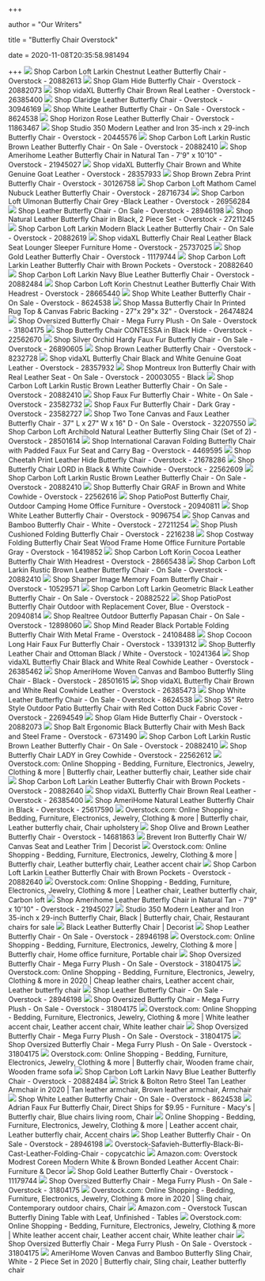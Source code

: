 +++
        
author = "Our Writers"
        
title = "Butterfly Chair Overstock"
        
date = 2020-11-08T20:35:58.981494
        
+++
[ ![](https://ak1.ostkcdn.com/images/products/14268960/Safari-Chestnut-Leather-Butterfly-Chair-121001bc-e42e-4eb1-851e-acd128f1b011.jpg)](https://ak1.ostkcdn.com/images/products/14268960/Safari-Chestnut-Leather-Butterfly-Chair-121001bc-e42e-4eb1-851e-acd128f1b011.jpg) Shop Carbon Loft Larkin Chestnut Leather Butterfly Chair - Overstock -  20882613
[ ![](https://ak1.ostkcdn.com/images/products/20882073/Glam-Hide-Butterfly-Chair-644c57e7-e5f3-4f74-9d30-f6740fabecda_600.jpg?impolicy=medium)](https://ak1.ostkcdn.com/images/products/20882073/Glam-Hide-Butterfly-Chair-644c57e7-e5f3-4f74-9d30-f6740fabecda_600.jpg?impolicy=medium) Shop Glam Hide Butterfly Chair - Overstock - 20882073
[ ![](https://ak1.ostkcdn.com/images/products/is/images/direct/b7b00bb04fc90552613a1d32fb6c5d82563795aa/vidaXL-Butterfly-Chair-Real-Leather-Brown.jpg?impolicy=medium)](https://ak1.ostkcdn.com/images/products/is/images/direct/b7b00bb04fc90552613a1d32fb6c5d82563795aa/vidaXL-Butterfly-Chair-Real-Leather-Brown.jpg?impolicy=medium) Shop vidaXL Butterfly Chair Brown Real Leather - Overstock - 26385400
[ ![](https://ak1.ostkcdn.com/images/products/30946169/Claridge-Leather-Butterfly-Chair-5b5b607c-52d0-456e-aa4d-b25525c69de3_600.jpg?impolicy=medium)](https://ak1.ostkcdn.com/images/products/30946169/Claridge-Leather-Butterfly-Chair-5b5b607c-52d0-456e-aa4d-b25525c69de3_600.jpg?impolicy=medium) Shop Claridge Leather Butterfly Chair - Overstock - 30946169
[ ![](https://ak1.ostkcdn.com/images/products/8624538/White-Leather-Butterfly-Chair-dad8cae2-2dc1-469e-a9f3-33d169d322cf_600.jpg?impolicy=medium)](https://ak1.ostkcdn.com/images/products/8624538/White-Leather-Butterfly-Chair-dad8cae2-2dc1-469e-a9f3-33d169d322cf_600.jpg?impolicy=medium) Shop White Leather Butterfly Chair - On Sale - Overstock - 8624538
[ ![](https://ak1.ostkcdn.com/images/products/11863467/ROSE-LEATHER-BUTTERFLY-CHAIR-1d520030-b49a-455e-b4e5-3ca3fe621be7_600.jpg?impolicy=medium)](https://ak1.ostkcdn.com/images/products/11863467/ROSE-LEATHER-BUTTERFLY-CHAIR-1d520030-b49a-455e-b4e5-3ca3fe621be7_600.jpg?impolicy=medium) Shop Horizon Rose Leather Butterfly Chair - Overstock - 11863467
[ ![](https://ak1.ostkcdn.com/images/products/20445576/Studio-350-Modern-Leather-and-Iron-35-inch-x-29-inch-Butterfly-Chair-4c45d42e-aadc-410f-b989-9d9f5b6f5e2f_600.jpg?impolicy=medium)](https://ak1.ostkcdn.com/images/products/20445576/Studio-350-Modern-Leather-and-Iron-35-inch-x-29-inch-Butterfly-Chair-4c45d42e-aadc-410f-b989-9d9f5b6f5e2f_600.jpg?impolicy=medium) Shop Studio 350 Modern Leather and Iron 35-inch x 29-inch Butterfly Chair -  Overstock - 20445576
[ ![](https://ak1.ostkcdn.com/images/products/8624540/Horizon-Brown-Leather-Butterfly-Chair-b1904c7f-b51b-4b9a-a3cb-b81b56ecfc80_600.jpg?impolicy=medium)](https://ak1.ostkcdn.com/images/products/8624540/Horizon-Brown-Leather-Butterfly-Chair-b1904c7f-b51b-4b9a-a3cb-b81b56ecfc80_600.jpg?impolicy=medium) Shop Carbon Loft Larkin Rustic Brown Leather Butterfly Chair - On Sale -  Overstock - 20882410
[ ![](https://ak1.ostkcdn.com/images/products/21945027/Amerihome-Leather-Butterfly-Chair-in-Natural-Tan-849564ca-2e2c-4afe-8d37-67afecfa32f7_600.jpg?impolicy=medium)](https://ak1.ostkcdn.com/images/products/21945027/Amerihome-Leather-Butterfly-Chair-in-Natural-Tan-849564ca-2e2c-4afe-8d37-67afecfa32f7_600.jpg?impolicy=medium) Shop Amerihome Leather Butterfly Chair in Natural Tan - 7'9" x 10'10" -  Overstock - 21945027
[ ![](https://ak1.ostkcdn.com/images/products/is/images/direct/3cb241a5935ed33b4fd4a8e7712183f86184ed2c/vidaXL-Genuine-Goat-Leather-Butterfly-Chair-Brown-White-Armchair-Furniture.jpg?impolicy=medium)](https://ak1.ostkcdn.com/images/products/is/images/direct/3cb241a5935ed33b4fd4a8e7712183f86184ed2c/vidaXL-Genuine-Goat-Leather-Butterfly-Chair-Brown-White-Armchair-Furniture.jpg?impolicy=medium) Shop vidaXL Butterfly Chair Brown and White Genuine Goat Leather - Overstock  - 28357933
[ ![](https://ak1.ostkcdn.com/images/products/30126758/Brown-Zebra-Print-Butterfly-Chair-3c823e4a-1afb-4491-af62-15b3fe008d60_600.jpg?impolicy=medium)](https://ak1.ostkcdn.com/images/products/30126758/Brown-Zebra-Print-Butterfly-Chair-3c823e4a-1afb-4491-af62-15b3fe008d60_600.jpg?impolicy=medium) Shop Brown Zebra Print Butterfly Chair - Overstock - 30126758
[ ![](https://ak1.ostkcdn.com/images/products/28716734/Carbon-Loft-Mathom-Camel-Nubuck-Leather-Butterfly-Chair-bd80ab3c-fa5e-4cf7-9a22-5118a77fd8d0_600.jpg?impolicy=medium)](https://ak1.ostkcdn.com/images/products/28716734/Carbon-Loft-Mathom-Camel-Nubuck-Leather-Butterfly-Chair-bd80ab3c-fa5e-4cf7-9a22-5118a77fd8d0_600.jpg?impolicy=medium) Shop Carbon Loft Mathom Camel Nubuck Leather Butterfly Chair - Overstock -  28716734
[ ![](https://ak1.ostkcdn.com/images/products/26956284/Carbon-Loft-Ulmonan-Butterfly-Chair-Grey-Black-Leather-2385cd5e-3443-4a04-bedc-7963d5b9d1c8_600.jpg?impolicy=medium)](https://ak1.ostkcdn.com/images/products/26956284/Carbon-Loft-Ulmonan-Butterfly-Chair-Grey-Black-Leather-2385cd5e-3443-4a04-bedc-7963d5b9d1c8_600.jpg?impolicy=medium) Shop Carbon Loft Ulmonan Butterfly Chair Grey -Black Leather - Overstock -  26956284
[ ![](https://ak1.ostkcdn.com/images/products/28946198/Leather-Butterfly-Chair-b69d41a9-52b9-4e44-a721-6307a811079f_600.jpg?impolicy=medium)](https://ak1.ostkcdn.com/images/products/28946198/Leather-Butterfly-Chair-b69d41a9-52b9-4e44-a721-6307a811079f_600.jpg?impolicy=medium) Shop Leather Butterfly Chair - On Sale - Overstock - 28946198
[ ![](https://ak1.ostkcdn.com/images/products/27211245/Natural-Leather-Butterfly-Chair-in-Black-2-Piece-Set-9f399e2d-7a11-4534-9750-0b0bc557ce36_600.jpg?impolicy=medium)](https://ak1.ostkcdn.com/images/products/27211245/Natural-Leather-Butterfly-Chair-in-Black-2-Piece-Set-9f399e2d-7a11-4534-9750-0b0bc557ce36_600.jpg?impolicy=medium) Shop Natural Leather Butterfly Chair in Black, 2 Piece Set - Overstock -  27211245
[ ![](https://ak1.ostkcdn.com/images/products/14681852/Safari-Black-Leather-Riveted-Butterfly-Chair-ee709227-6362-4611-b55a-5eb750b66f9b_600.jpg?impolicy=medium)](https://ak1.ostkcdn.com/images/products/14681852/Safari-Black-Leather-Riveted-Butterfly-Chair-ee709227-6362-4611-b55a-5eb750b66f9b_600.jpg?impolicy=medium) Shop Carbon Loft Larkin Modern Black Leather Butterfly Chair - On Sale -  Overstock - 20882619
[ ![](https://ak1.ostkcdn.com/images/products/is/images/direct/5e847ab0abb90160e46ccf0178c90d5442cd312c/vidaXL-Butterfly-Chair-Real-Leather-Black.jpg?impolicy=medium)](https://ak1.ostkcdn.com/images/products/is/images/direct/5e847ab0abb90160e46ccf0178c90d5442cd312c/vidaXL-Butterfly-Chair-Real-Leather-Black.jpg?impolicy=medium) Shop vidaXL Butterfly Chair Real Leather Black Seat Lounger Sleeper  Furniture Home - Overstock - 25737025
[ ![](https://ak1.ostkcdn.com/images/products/11179744/Gold-Leather-Butterfly-Chair-b04b3057-c919-488d-a0ae-e38bfbfaa173_600.jpg?impolicy=medium)](https://ak1.ostkcdn.com/images/products/11179744/Gold-Leather-Butterfly-Chair-b04b3057-c919-488d-a0ae-e38bfbfaa173_600.jpg?impolicy=medium) Shop Gold Leather Butterfly Chair - Overstock - 11179744
[ ![](https://ak1.ostkcdn.com/images/products/16067118/LEATHER-BUTTERFLY-CHAIR-WHITE-WITH-BROWN-POCKETS-2c3ba11e-9eb7-48ae-822c-77bd9a691a55_600.jpg?impolicy=medium)](https://ak1.ostkcdn.com/images/products/16067118/LEATHER-BUTTERFLY-CHAIR-WHITE-WITH-BROWN-POCKETS-2c3ba11e-9eb7-48ae-822c-77bd9a691a55_600.jpg?impolicy=medium) Shop Carbon Loft Larkin Leather Butterfly Chair with Brown Pockets -  Overstock - 20882640
[ ![](https://ak1.ostkcdn.com/images/products/10007040/Navy-Blue-Leather-Butterfly-Chair-with-Black-Frame-85db81b4-73c0-450a-b46c-d514d38b5b9e_600.jpg?impolicy=medium)](https://ak1.ostkcdn.com/images/products/10007040/Navy-Blue-Leather-Butterfly-Chair-with-Black-Frame-85db81b4-73c0-450a-b46c-d514d38b5b9e_600.jpg?impolicy=medium) Shop Carbon Loft Larkin Navy Blue Leather Butterfly Chair - Overstock -  20882484
[ ![](https://ak1.ostkcdn.com/images/products/28665440/Chestnut-Leather-Butterfly-Chair-With-Headrest-c3db07db-ca30-4138-9fe3-d1c4b3b44535_600.jpg?impolicy=medium)](https://ak1.ostkcdn.com/images/products/28665440/Chestnut-Leather-Butterfly-Chair-With-Headrest-c3db07db-ca30-4138-9fe3-d1c4b3b44535_600.jpg?impolicy=medium) Shop Carbon Loft Korin Chestnut Leather Butterfly Chair With Headrest -  Overstock - 28665440
[ ![](https://ak1.ostkcdn.com/images/products/8624538/White-Leather-Butterfly-Chair-19ad1924-fd4f-4b6c-910e-d112fb9579d2_600.jpg?impolicy=medium)](https://ak1.ostkcdn.com/images/products/8624538/White-Leather-Butterfly-Chair-19ad1924-fd4f-4b6c-910e-d112fb9579d2_600.jpg?impolicy=medium) Shop White Leather Butterfly Chair - On Sale - Overstock - 8624538
[ ![](https://ak1.ostkcdn.com/images/products/26474824/Massa-Butterfly-Chair-In-Printed-Rug-Top-Canvas-Fabric-Backing-27-x-29-x-32-84c50400-15c2-454b-9e0b-cccaa86ee49c_600.jpg?impolicy=medium)](https://ak1.ostkcdn.com/images/products/26474824/Massa-Butterfly-Chair-In-Printed-Rug-Top-Canvas-Fabric-Backing-27-x-29-x-32-84c50400-15c2-454b-9e0b-cccaa86ee49c_600.jpg?impolicy=medium) Shop Massa Butterfly Chair In Printed Rug Top & Canvas Fabric Backing -  27"x 29"x 32" - Overstock - 26474824
[ ![](https://ak1.ostkcdn.com/images/products/is/images/direct/c2925a097b4ea7a64f7a26db2f988c3fc4a52df9/Oversized-Butterfly-Chair---Mega-Furry-Plush.jpg)](https://ak1.ostkcdn.com/images/products/is/images/direct/c2925a097b4ea7a64f7a26db2f988c3fc4a52df9/Oversized-Butterfly-Chair---Mega-Furry-Plush.jpg) Shop Oversized Butterfly Chair - Mega Furry Plush - On Sale - Overstock -  31804175
[ ![](https://ak1.ostkcdn.com/images/products/22562670/Butterfly-Chair-CONTESSA-in-Black-Hide-0d1a5fb1-10d6-4361-bf44-872e6c0e2e86_600.jpg?impolicy=medium)](https://ak1.ostkcdn.com/images/products/22562670/Butterfly-Chair-CONTESSA-in-Black-Hide-0d1a5fb1-10d6-4361-bf44-872e6c0e2e86_600.jpg?impolicy=medium) Shop Butterfly Chair CONTESSA in Black Hide - Overstock - 22562670
[ ![](https://ak1.ostkcdn.com/images/products/26890605/Mongolian-Faux-Fur-Butterfly-Chair-008bb7ac-96aa-4c7a-8005-8f8f67891a2c_600.jpg?impolicy=medium)](https://ak1.ostkcdn.com/images/products/26890605/Mongolian-Faux-Fur-Butterfly-Chair-008bb7ac-96aa-4c7a-8005-8f8f67891a2c_600.jpg?impolicy=medium) Shop Silver Orchid Hardy Faux Fur Butterfly Chair - On Sale - Overstock -  26890605
[ ![](https://ak1.ostkcdn.com/images/products/8232728/P15561767.jpg)](https://ak1.ostkcdn.com/images/products/8232728/P15561767.jpg) Shop Brown Leather Butterfly Chair - Overstock - 8232728
[ ![](https://ak1.ostkcdn.com/images/products/is/images/direct/45fcdd76a4b87a2c48df9e482e0c06427726cd79/vidaXL-Genuine-Goat-Leather-Butterfly-Chair-Black-White-Armchair-Furniture.jpg?impolicy=medium)](https://ak1.ostkcdn.com/images/products/is/images/direct/45fcdd76a4b87a2c48df9e482e0c06427726cd79/vidaXL-Genuine-Goat-Leather-Butterfly-Chair-Black-White-Armchair-Furniture.jpg?impolicy=medium) Shop vidaXL Butterfly Chair Black and White Genuine Goat Leather - Overstock  - 28357932
[ ![](https://ak1.ostkcdn.com/images/products/20003055/Montreux-Iron-Butterfly-Chair-with-Real-Leather-Seat-7a7d27ac-fb6f-4e06-a75a-f159e19b3a2c_600.jpg?impolicy=medium)](https://ak1.ostkcdn.com/images/products/20003055/Montreux-Iron-Butterfly-Chair-with-Real-Leather-Seat-7a7d27ac-fb6f-4e06-a75a-f159e19b3a2c_600.jpg?impolicy=medium) Shop Montreux Iron Butterfly Chair with Real Leather Seat - On Sale -  Overstock - 20003055 - Black
[ ![](https://ak1.ostkcdn.com/images/products/8624540/Horizon-Brown-Leather-Butterfly-Chair-e7232482-a5f4-466e-a1ed-ba8e430bf9a7.jpg)](https://ak1.ostkcdn.com/images/products/8624540/Horizon-Brown-Leather-Butterfly-Chair-e7232482-a5f4-466e-a1ed-ba8e430bf9a7.jpg) Shop Carbon Loft Larkin Rustic Brown Leather Butterfly Chair - On Sale -  Overstock - 20882410
[ ![](https://ak1.ostkcdn.com/images/products/23582732/Fur-Butterfly-Chair-0f3008f2-c0c7-41c2-813f-670c708b70bb_600.jpg?impolicy=medium)](https://ak1.ostkcdn.com/images/products/23582732/Fur-Butterfly-Chair-0f3008f2-c0c7-41c2-813f-670c708b70bb_600.jpg?impolicy=medium) Shop Faux Fur Butterfly Chair - White - On Sale - Overstock - 23582732
[ ![](https://ak1.ostkcdn.com/images/products/23582727/Fur-Butterfly-Chair-57eaf96d-9bd2-4047-90c8-7c116bd58f1c_600.jpg?impolicy=medium)](https://ak1.ostkcdn.com/images/products/23582727/Fur-Butterfly-Chair-57eaf96d-9bd2-4047-90c8-7c116bd58f1c_600.jpg?impolicy=medium) Shop Faux Fur Butterfly Chair - Dark Gray - Overstock - 23582727
[ ![](https://ak1.ostkcdn.com/images/products/is/images/direct/1e63275df79dfca06107d0237ff76ceebdad9b87/Two-Tone-Canvas-and-Faux-Leather-Butterfly-Chair.jpg?impolicy=medium)](https://ak1.ostkcdn.com/images/products/is/images/direct/1e63275df79dfca06107d0237ff76ceebdad9b87/Two-Tone-Canvas-and-Faux-Leather-Butterfly-Chair.jpg?impolicy=medium) Shop Two Tone Canvas and Faux Leather Butterfly Chair - 37" L x 27" W x 16"  D - On Sale - Overstock - 32207550
[ ![](https://ak1.ostkcdn.com/images/products/28501614/Carbon-Loft-Archibold-Natural-Leather-Butterfly-Sling-Chair-Set-of-2-ee32478e-b2b6-4aff-84c7-53a03d9ad8b6_600.jpg?impolicy=medium)](https://ak1.ostkcdn.com/images/products/28501614/Carbon-Loft-Archibold-Natural-Leather-Butterfly-Sling-Chair-Set-of-2-ee32478e-b2b6-4aff-84c7-53a03d9ad8b6_600.jpg?impolicy=medium) Shop Carbon Loft Archibold Natural Leather Butterfly Sling Chair (Set of 2)  - Overstock - 28501614
[ ![](https://ak1.ostkcdn.com/images/products/4469595/International-Caravan-Folding-Butterfly-Chair-with-Padded-Faux-Fur-Seat-and-Carry-Bag-3f9d767a-d045-487c-9e46-f6249c8d14b0_600.jpg?impolicy=medium)](https://ak1.ostkcdn.com/images/products/4469595/International-Caravan-Folding-Butterfly-Chair-with-Padded-Faux-Fur-Seat-and-Carry-Bag-3f9d767a-d045-487c-9e46-f6249c8d14b0_600.jpg?impolicy=medium) Shop International Caravan Folding Butterfly Chair with Padded Faux Fur Seat  and Carry Bag - Overstock - 4469595
[ ![](https://ak1.ostkcdn.com/images/products/21678286/Cheetah-Print-Leather-Hide-Butterfly-Chair-292e82f8-6cf8-4aae-bc80-0d60e912efb9_320.jpg?impolicy=medium)](https://ak1.ostkcdn.com/images/products/21678286/Cheetah-Print-Leather-Hide-Butterfly-Chair-292e82f8-6cf8-4aae-bc80-0d60e912efb9_320.jpg?impolicy=medium) Shop Cheetah Print Leather Hide Butterfly Chair - Overstock - 21678286
[ ![](https://ak1.ostkcdn.com/images/products/22562609/Butterfly-Chair-LORD-in-Black-White-Cowhide-b2e06a8a-6000-419a-ba02-f3e27d1f4944_600.jpg?impolicy=medium)](https://ak1.ostkcdn.com/images/products/22562609/Butterfly-Chair-LORD-in-Black-White-Cowhide-b2e06a8a-6000-419a-ba02-f3e27d1f4944_600.jpg?impolicy=medium) Shop Butterfly Chair LORD in Black & White Cowhide - Overstock - 22562609
[ ![](https://ak1.ostkcdn.com/images/products/8624540/Horizon-Brown-Leather-Butterfly-Chair-36a5ecc9-a2f3-4939-9f63-4a6d01f1b471.jpg)](https://ak1.ostkcdn.com/images/products/8624540/Horizon-Brown-Leather-Butterfly-Chair-36a5ecc9-a2f3-4939-9f63-4a6d01f1b471.jpg) Shop Carbon Loft Larkin Rustic Brown Leather Butterfly Chair - On Sale -  Overstock - 20882410
[ ![](https://ak1.ostkcdn.com/images/products/is/images/direct/a25ac29df3dafc074ab7bdfd3d491ffe05061300/Butterfly-Chair-GRAF-in-Brown-and-White-Cowhide.jpg?impolicy=medium)](https://ak1.ostkcdn.com/images/products/is/images/direct/a25ac29df3dafc074ab7bdfd3d491ffe05061300/Butterfly-Chair-GRAF-in-Brown-and-White-Cowhide.jpg?impolicy=medium) Shop Butterfly Chair GRAF in Brown and White Cowhide - Overstock - 22562616
[ ![](https://ak1.ostkcdn.com/images/products/20940811/PatioPost-Butterfly-Chair-Outdoor-Camping-Home-Office-Furniture-3fd464b6-e0b8-4bb4-81c6-82297500c132_600.jpg?impolicy=medium)](https://ak1.ostkcdn.com/images/products/20940811/PatioPost-Butterfly-Chair-Outdoor-Camping-Home-Office-Furniture-3fd464b6-e0b8-4bb4-81c6-82297500c132_600.jpg?impolicy=medium) Shop PatioPost Butterfly Chair, Outdoor Camping Home Office Furniture -  Overstock - 20940811
[ ![](https://ak1.ostkcdn.com/images/products/9096754/White-Leather-Butterfly-Chair-8fc86b78-1d56-416a-8f34-bcbf174292a6_600.jpg?impolicy=medium)](https://ak1.ostkcdn.com/images/products/9096754/White-Leather-Butterfly-Chair-8fc86b78-1d56-416a-8f34-bcbf174292a6_600.jpg?impolicy=medium) Shop White Leather Butterfly Chair - Overstock - 9096754
[ ![](https://ak1.ostkcdn.com/images/products/27211254/Canvas-and-Bamboo-Butterfly-Chair-White-79a4ae13-10b8-4dfb-9a93-af65e7e970b8_600.jpg?impolicy=medium)](https://ak1.ostkcdn.com/images/products/27211254/Canvas-and-Bamboo-Butterfly-Chair-White-79a4ae13-10b8-4dfb-9a93-af65e7e970b8_600.jpg?impolicy=medium) Shop Canvas and Bamboo Butterfly Chair - White - Overstock - 27211254
[ ![](https://ak1.ostkcdn.com/images/products/P10480725.jpg?impolicy=medium)](https://ak1.ostkcdn.com/images/products/P10480725.jpg?impolicy=medium) Shop Plush Cushioned Folding Butterfly Chair - Overstock - 2216238
[ ![](https://ak1.ostkcdn.com/images/products/is/images/direct/a72365ca20ca532daf267eddbe435fc6932fe392/Costway-Folding-Butterfly-Chair-Seat-Wood-Frame-Home-Office-Furniture-Portable-Gray.jpg?impolicy=medium)](https://ak1.ostkcdn.com/images/products/is/images/direct/a72365ca20ca532daf267eddbe435fc6932fe392/Costway-Folding-Butterfly-Chair-Seat-Wood-Frame-Home-Office-Furniture-Portable-Gray.jpg?impolicy=medium) Shop Costway Folding Butterfly Chair Seat Wood Frame Home Office Furniture  Portable Gray - Overstock - 16419852
[ ![](https://ak1.ostkcdn.com/images/products/28665438/Cocoa-Leather-Butterfly-Chair-With-Headrest-db97c433-df8a-4508-8e22-68161608700c_600.jpg?impolicy=medium)](https://ak1.ostkcdn.com/images/products/28665438/Cocoa-Leather-Butterfly-Chair-With-Headrest-db97c433-df8a-4508-8e22-68161608700c_600.jpg?impolicy=medium) Shop Carbon Loft Korin Cocoa Leather Butterfly Chair With Headrest -  Overstock - 28665438
[ ![](https://ak1.ostkcdn.com/images/products/8624540/Horizon-Brown-Leather-Butterfly-Chair-79e5dffb-2a6e-40d7-8fd9-e84ba32b76d0_320.jpg?impolicy=medium)](https://ak1.ostkcdn.com/images/products/8624540/Horizon-Brown-Leather-Butterfly-Chair-79e5dffb-2a6e-40d7-8fd9-e84ba32b76d0_320.jpg?impolicy=medium) Shop Carbon Loft Larkin Rustic Brown Leather Butterfly Chair - On Sale -  Overstock - 20882410
[ ![](https://ak1.ostkcdn.com/images/products/10529571/Sharper-Image-Memory-Foam-Butterfly-Chair-a995471f-e791-4102-8835-85e2bad6d11a_600.jpg?impolicy=medium)](https://ak1.ostkcdn.com/images/products/10529571/Sharper-Image-Memory-Foam-Butterfly-Chair-a995471f-e791-4102-8835-85e2bad6d11a_600.jpg?impolicy=medium) Shop Sharper Image Memory Foam Butterfly Chair - Overstock - 10529571
[ ![](https://ak1.ostkcdn.com/images/products/10533981/Horizon-Black-Leather-Butterfly-Chair-0b171e1c-1aa3-4dc1-b916-9e9299f64f23_320.jpg?impolicy=medium)](https://ak1.ostkcdn.com/images/products/10533981/Horizon-Black-Leather-Butterfly-Chair-0b171e1c-1aa3-4dc1-b916-9e9299f64f23_320.jpg?impolicy=medium) Shop Carbon Loft Larkin Geometric Black Leather Butterfly Chair - On Sale -  Overstock - 20882522
[ ![](https://ak1.ostkcdn.com/images/products/20940814/PatioPost-Butterfly-Chair-Outdoor-with-Replacement-Cover-Blue-1af86da1-e1ea-440b-a36f-e4748b1d9b1c_600.jpg?impolicy=medium)](https://ak1.ostkcdn.com/images/products/20940814/PatioPost-Butterfly-Chair-Outdoor-with-Replacement-Cover-Blue-1af86da1-e1ea-440b-a36f-e4748b1d9b1c_600.jpg?impolicy=medium) Shop PatioPost Butterfly Chair Outdoor with Replacement Cover, Blue -  Overstock - 20940814
[ ![](https://ak1.ostkcdn.com/images/products/12898060/Realtree-Outdoor-Butterfly-Papasan-Chair-521e9891-633d-49e6-87c9-466a337ab4a3_600.jpg?impolicy=medium)](https://ak1.ostkcdn.com/images/products/12898060/Realtree-Outdoor-Butterfly-Papasan-Chair-521e9891-633d-49e6-87c9-466a337ab4a3_600.jpg?impolicy=medium) Shop Realtree Outdoor Butterfly Papasan Chair - On Sale - Overstock -  12898060
[ ![](https://ak1.ostkcdn.com/images/products/24108488/Mind-Reader-Butterfly-Chair-Portable-Folding-Lounge-Chair-with-Metal-Frame-Round-Seating-Area-Black-c6e12a64-6b87-41c0-955d-c513a556c292_600.jpg?impolicy=medium)](https://ak1.ostkcdn.com/images/products/24108488/Mind-Reader-Butterfly-Chair-Portable-Folding-Lounge-Chair-with-Metal-Frame-Round-Seating-Area-Black-c6e12a64-6b87-41c0-955d-c513a556c292_600.jpg?impolicy=medium) Shop Mind Reader Black Portable Folding Butterfly Chair With Metal Frame -  Overstock - 24108488
[ ![](https://ak1.ostkcdn.com/images/products/13391312/Cocoon-Long-Hair-Faux-Fur-Butterfly-Chair-cc92b436-cc42-4375-afb2-a31395329da8_320.jpg?impolicy=medium)](https://ak1.ostkcdn.com/images/products/13391312/Cocoon-Long-Hair-Faux-Fur-Butterfly-Chair-cc92b436-cc42-4375-afb2-a31395329da8_320.jpg?impolicy=medium) Shop Cocoon Long Hair Faux Fur Butterfly Chair - Overstock - 13391312
[ ![](https://ak1.ostkcdn.com/images/products/10241364/Butterfly-Leather-Chair-and-Ottoman-Black-White-f43f4d83-40c0-4eb0-9e12-4b69ee1d41c0_600.jpg?impolicy=medium)](https://ak1.ostkcdn.com/images/products/10241364/Butterfly-Leather-Chair-and-Ottoman-Black-White-f43f4d83-40c0-4eb0-9e12-4b69ee1d41c0_600.jpg?impolicy=medium) Shop Butterfly Leather Chair and Ottoman Black / White - Overstock -  10241364
[ ![](https://ak1.ostkcdn.com/images/products/is/images/direct/c8e249a5bb6d85a669bed8a8a978afd8ccdfe87f/vidaXL-Butterfly-Chair-Real-Cowhide-Leather-Black-and-White.jpg?impolicy=medium)](https://ak1.ostkcdn.com/images/products/is/images/direct/c8e249a5bb6d85a669bed8a8a978afd8ccdfe87f/vidaXL-Butterfly-Chair-Real-Cowhide-Leather-Black-and-White.jpg?impolicy=medium) Shop vidaXL Butterfly Chair Black and White Real Cowhide Leather - Overstock  - 26385462
[ ![](https://ak1.ostkcdn.com/images/products/28501615/AmeriHome-Woven-Canvas-and-Bamboo-Butterfly-Sling-Chair-Black-cb9a14a1-6c4a-4449-88a7-d31f5386cc2c_600.jpg?impolicy=medium)](https://ak1.ostkcdn.com/images/products/28501615/AmeriHome-Woven-Canvas-and-Bamboo-Butterfly-Sling-Chair-Black-cb9a14a1-6c4a-4449-88a7-d31f5386cc2c_600.jpg?impolicy=medium) Shop AmeriHome Woven Canvas and Bamboo Butterfly Sling Chair - Black -  Overstock - 28501615
[ ![](https://ak1.ostkcdn.com/images/products/is/images/direct/681501682d5f8fa13a9f2b32e5f7f064655d46d3/vidaXL-Butterfly-Chair-Real-Cowhide-Leather-Brown-and-White.jpg?impolicy=medium)](https://ak1.ostkcdn.com/images/products/is/images/direct/681501682d5f8fa13a9f2b32e5f7f064655d46d3/vidaXL-Butterfly-Chair-Real-Cowhide-Leather-Brown-and-White.jpg?impolicy=medium) Shop vidaXL Butterfly Chair Brown and White Real Cowhide Leather - Overstock  - 26385473
[ ![](https://ak1.ostkcdn.com/images/products/8624538/White-Leather-Butterfly-Chair-ab3dd907-592f-4704-ba9e-0d67ed879871.jpg)](https://ak1.ostkcdn.com/images/products/8624538/White-Leather-Butterfly-Chair-ab3dd907-592f-4704-ba9e-0d67ed879871.jpg) Shop White Leather Butterfly Chair - On Sale - Overstock - 8624538
[ ![](https://ak1.ostkcdn.com/images/products/is/images/direct/e432859b33e215b4e30596e0d2c9becf0cfdd542/35%C3%A2%E2%82%AC%C2%9D-Retro-Style-Outdoor-Patio-Butterfly-Chair-with-Red-Cotton-Duck-Fabric-Cover.jpg?impolicy=medium)](https://ak1.ostkcdn.com/images/products/is/images/direct/e432859b33e215b4e30596e0d2c9becf0cfdd542/35%C3%A2%E2%82%AC%C2%9D-Retro-Style-Outdoor-Patio-Butterfly-Chair-with-Red-Cotton-Duck-Fabric-Cover.jpg?impolicy=medium) Shop 35" Retro Style Outdoor Patio Butterfly Chair with Red Cotton Duck  Fabric Cover - Overstock - 22694549
[ ![](https://ak1.ostkcdn.com/images/products/20882073/Glam-Hide-Butterfly-Chair-31493cb1-91a0-4254-933f-0324be60683c_600.jpg?impolicy=medium)](https://ak1.ostkcdn.com/images/products/20882073/Glam-Hide-Butterfly-Chair-31493cb1-91a0-4254-933f-0324be60683c_600.jpg?impolicy=medium) Shop Glam Hide Butterfly Chair - Overstock - 20882073
[ ![](https://ak1.ostkcdn.com/images/products/6731490/Balt-Ergonomic-Black-Butterfly-Chair-with-Mesh-Back-and-Steel-Frame-P14278304.jpg?impolicy=medium)](https://ak1.ostkcdn.com/images/products/6731490/Balt-Ergonomic-Black-Butterfly-Chair-with-Mesh-Back-and-Steel-Frame-P14278304.jpg?impolicy=medium) Shop Balt Ergonomic Black Butterfly Chair with Mesh Back and Steel Frame -  Overstock - 6731490
[ ![](https://ak1.ostkcdn.com/images/products/8624540/Horizon-Brown-Leather-Butterfly-Chair-31021468-15d4-451b-957b-e0e4122b489d_600.jpg?impolicy=medium)](https://ak1.ostkcdn.com/images/products/8624540/Horizon-Brown-Leather-Butterfly-Chair-31021468-15d4-451b-957b-e0e4122b489d_600.jpg?impolicy=medium) Shop Carbon Loft Larkin Rustic Brown Leather Butterfly Chair - On Sale -  Overstock - 20882410
[ ![](https://ak1.ostkcdn.com/images/products/22562612/Butterfly-Chair-LADY-in-Grey-Cowhide-4565c2fc-8f64-43aa-a2d2-12ecf98d43f1_600.jpg?impolicy=medium)](https://ak1.ostkcdn.com/images/products/22562612/Butterfly-Chair-LADY-in-Grey-Cowhide-4565c2fc-8f64-43aa-a2d2-12ecf98d43f1_600.jpg?impolicy=medium) Shop Butterfly Chair LADY in Grey Cowhide - Overstock - 22562612
[ ![](https://i.pinimg.com/originals/9b/17/57/9b1757c2b8d385df8091c140347667ba.jpg)](https://i.pinimg.com/originals/9b/17/57/9b1757c2b8d385df8091c140347667ba.jpg) Overstock.com: Online Shopping - Bedding, Furniture, Electronics, Jewelry,  Clothing & more | Butterfly chair, Leather butterfly chair, Leather side  chair
[ ![](https://ak1.ostkcdn.com/images/products/16067118/LEATHER-BUTTERFLY-CHAIR-WHITE-WITH-BROWN-POCKETS-6cd610bd-9716-46de-aae2-3c9534ad36bc_600.jpg?impolicy=medium)](https://ak1.ostkcdn.com/images/products/16067118/LEATHER-BUTTERFLY-CHAIR-WHITE-WITH-BROWN-POCKETS-6cd610bd-9716-46de-aae2-3c9534ad36bc_600.jpg?impolicy=medium) Shop Carbon Loft Larkin Leather Butterfly Chair with Brown Pockets -  Overstock - 20882640
[ ![](https://ak1.ostkcdn.com/images/products/is/images/direct/4ea4228e0790a1ba8b3fbdd00d5d686cdf0f8320/vidaXL-Butterfly-Chair-Real-Leather-Brown.jpg?impolicy=medium)](https://ak1.ostkcdn.com/images/products/is/images/direct/4ea4228e0790a1ba8b3fbdd00d5d686cdf0f8320/vidaXL-Butterfly-Chair-Real-Leather-Brown.jpg?impolicy=medium) Shop vidaXL Butterfly Chair Brown Real Leather - Overstock - 26385400
[ ![](https://ak1.ostkcdn.com/images/products/25617590/AmeriHome-Black-Natural-Leather-Butterfly-Chair-f2c77c84-fa2c-4f2c-925b-9d8bd6876ab6_600.jpg?impolicy=medium)](https://ak1.ostkcdn.com/images/products/25617590/AmeriHome-Black-Natural-Leather-Butterfly-Chair-f2c77c84-fa2c-4f2c-925b-9d8bd6876ab6_600.jpg?impolicy=medium) Shop AmeriHome Natural Leather Butterfly Chair in Black - Overstock -  25617590
[ ![](https://i.pinimg.com/736x/ba/36/32/ba363236d346b30e95ac2ad1a500d644.jpg)](https://i.pinimg.com/736x/ba/36/32/ba363236d346b30e95ac2ad1a500d644.jpg) Overstock.com: Online Shopping - Bedding, Furniture, Electronics, Jewelry,  Clothing & more | Butterfly chair, Leather butterfly chair, Chair upholstery
[ ![](https://ak1.ostkcdn.com/images/products/14681863/P21215734.jpg)](https://ak1.ostkcdn.com/images/products/14681863/P21215734.jpg) Shop Olive and Brown Leather Butterfly Chair - Overstock - 14681863
[ ![](https://www.decorist.com/static/finds/product_images/full_size/170235-brevent-iron-butterfly-chair-w-canvas-seat-and-leather-trim.fb26393f842d23627d1145fbc38f4cbf.png)](https://www.decorist.com/static/finds/product_images/full_size/170235-brevent-iron-butterfly-chair-w-canvas-seat-and-leather-trim.fb26393f842d23627d1145fbc38f4cbf.png) Brevent Iron Butterfly Chair W/ Canvas Seat and Leather Trim | Decorist
[ ![](https://i.pinimg.com/originals/d7/8f/49/d78f491758e3b56936d1cd6ebf98bdeb.jpg)](https://i.pinimg.com/originals/d7/8f/49/d78f491758e3b56936d1cd6ebf98bdeb.jpg) Overstock.com: Online Shopping - Bedding, Furniture, Electronics, Jewelry,  Clothing & more | Butterfly chair, Leather butterfly chair, Leather accent  chair
[ ![](https://ak1.ostkcdn.com/images/products/16067118/LEATHER-BUTTERFLY-CHAIR-WHITE-WITH-BROWN-POCKETS-4a0d39f0-c52c-470c-b152-4cd213582b3a_600.jpg?impolicy=medium)](https://ak1.ostkcdn.com/images/products/16067118/LEATHER-BUTTERFLY-CHAIR-WHITE-WITH-BROWN-POCKETS-4a0d39f0-c52c-470c-b152-4cd213582b3a_600.jpg?impolicy=medium) Shop Carbon Loft Larkin Leather Butterfly Chair with Brown Pockets -  Overstock - 20882640
[ ![](https://i.pinimg.com/originals/80/45/ea/8045eaa71e809138aa24c766235fecbc.jpg)](https://i.pinimg.com/originals/80/45/ea/8045eaa71e809138aa24c766235fecbc.jpg) Overstock.com: Online Shopping - Bedding, Furniture, Electronics, Jewelry,  Clothing & more | Leather chair, Leather butterfly chair, Carbon loft
[ ![](https://ak1.ostkcdn.com/images/products/21945027/Amerihome-Leather-Butterfly-Chair-in-Natural-Tan-813ef577-eff1-424f-a7ff-c357192ba823_600.jpg?impolicy=medium)](https://ak1.ostkcdn.com/images/products/21945027/Amerihome-Leather-Butterfly-Chair-in-Natural-Tan-813ef577-eff1-424f-a7ff-c357192ba823_600.jpg?impolicy=medium) Shop Amerihome Leather Butterfly Chair in Natural Tan - 7'9" x 10'10" -  Overstock - 21945027
[ ![](https://i.pinimg.com/originals/2b/c9/7e/2bc97e46036d86d92fff747507791f48.jpg)](https://i.pinimg.com/originals/2b/c9/7e/2bc97e46036d86d92fff747507791f48.jpg) Studio 350 Modern Leather and Iron 35-inch x 29-inch Butterfly Chair, Black  | Butterfly chair, Chair, Restaurant chairs for sale
[ ![](https://www.decorist.com/static/finds/product_images/drpl/Black%20Leather%20Butterfly%20Chair.png)](https://www.decorist.com/static/finds/product_images/drpl/Black%20Leather%20Butterfly%20Chair.png) Black Leather Butterfly Chair | Decorist
[ ![](https://ak1.ostkcdn.com/images/products/28946198/Leather-Butterfly-Chair-fe5c0cc3-8be5-41ef-b5d6-13fb004d1671_600.jpg?impolicy=medium)](https://ak1.ostkcdn.com/images/products/28946198/Leather-Butterfly-Chair-fe5c0cc3-8be5-41ef-b5d6-13fb004d1671_600.jpg?impolicy=medium) Shop Leather Butterfly Chair - On Sale - Overstock - 28946198
[ ![](https://i.pinimg.com/originals/87/35/f5/8735f5875ef91fb1cb57c1f34536fc02.jpg)](https://i.pinimg.com/originals/87/35/f5/8735f5875ef91fb1cb57c1f34536fc02.jpg) Overstock.com: Online Shopping - Bedding, Furniture, Electronics, Jewelry,  Clothing & more | Butterfly chair, Home office furniture, Portable chair
[ ![](https://ak1.ostkcdn.com/images/products/is/images/direct/f172c4d474bfb908370b77fe06ab158c45c9d596/Oversized-Butterfly-Chair---Mega-Furry-Plush.jpg?impolicy=medium)](https://ak1.ostkcdn.com/images/products/is/images/direct/f172c4d474bfb908370b77fe06ab158c45c9d596/Oversized-Butterfly-Chair---Mega-Furry-Plush.jpg?impolicy=medium) Shop Oversized Butterfly Chair - Mega Furry Plush - On Sale - Overstock -  31804175
[ ![](https://i.pinimg.com/originals/68/46/eb/6846eb5ef8ac0a8b725d3985df1058db.png)](https://i.pinimg.com/originals/68/46/eb/6846eb5ef8ac0a8b725d3985df1058db.png) Overstock.com: Online Shopping - Bedding, Furniture, Electronics, Jewelry,  Clothing & more in 2020 | Cheap leather chairs, Leather accent chair,  Leather butterfly chair
[ ![](https://ak1.ostkcdn.com/images/products/28946198/Leather-Butterfly-Chair-9e3670f2-a5ca-4528-a344-7c08ebf6141f_600.jpg?impolicy=medium)](https://ak1.ostkcdn.com/images/products/28946198/Leather-Butterfly-Chair-9e3670f2-a5ca-4528-a344-7c08ebf6141f_600.jpg?impolicy=medium) Shop Leather Butterfly Chair - On Sale - Overstock - 28946198
[ ![](https://ak1.ostkcdn.com/images/products/is/images/direct/5dd4781a3eb76168092094002249154943acb819/Oversized-Butterfly-Chair---Mega-Furry-Plush.jpg)](https://ak1.ostkcdn.com/images/products/is/images/direct/5dd4781a3eb76168092094002249154943acb819/Oversized-Butterfly-Chair---Mega-Furry-Plush.jpg) Shop Oversized Butterfly Chair - Mega Furry Plush - On Sale - Overstock -  31804175
[ ![](https://i.pinimg.com/originals/b7/d0/41/b7d04167fabdb74b5f0260364a69181b.jpg)](https://i.pinimg.com/originals/b7/d0/41/b7d04167fabdb74b5f0260364a69181b.jpg) Overstock.com: Online Shopping - Bedding, Furniture, Electronics, Jewelry,  Clothing & more | White leather accent chair, Leather accent chair, White  leather chair
[ ![](https://ak1.ostkcdn.com/images/products/is/images/direct/cb40abe30424502bba2e7f1dfc11f3e1e5b49d36/Oversized-Butterfly-Chair---Mega-Furry-Plush.jpg?impolicy=medium)](https://ak1.ostkcdn.com/images/products/is/images/direct/cb40abe30424502bba2e7f1dfc11f3e1e5b49d36/Oversized-Butterfly-Chair---Mega-Furry-Plush.jpg?impolicy=medium) Shop Oversized Butterfly Chair - Mega Furry Plush - On Sale - Overstock -  31804175
[ ![](https://ak1.ostkcdn.com/images/products/is/images/direct/52d5978a8eb7f8f6f41b6275f47b18ea79c975c5/Oversized-Butterfly-Chair---Mega-Furry-Plush.jpg?impolicy=medium)](https://ak1.ostkcdn.com/images/products/is/images/direct/52d5978a8eb7f8f6f41b6275f47b18ea79c975c5/Oversized-Butterfly-Chair---Mega-Furry-Plush.jpg?impolicy=medium) Shop Oversized Butterfly Chair - Mega Furry Plush - On Sale - Overstock -  31804175
[ ![](https://i.pinimg.com/originals/c4/be/75/c4be75093193c7003ea8fdc64df243a3.jpg)](https://i.pinimg.com/originals/c4/be/75/c4be75093193c7003ea8fdc64df243a3.jpg) Overstock.com: Online Shopping - Bedding, Furniture, Electronics, Jewelry,  Clothing & more | Butterfly chair, Wooden frame chair, Wooden frame sofa
[ ![](https://ak1.ostkcdn.com/images/products/10007040/Navy-Blue-Leather-Butterfly-Chair-with-Black-Frame-e0459ee0-fe5b-4118-9179-ad330c95e8a7_600.jpg?impolicy=medium)](https://ak1.ostkcdn.com/images/products/10007040/Navy-Blue-Leather-Butterfly-Chair-with-Black-Frame-e0459ee0-fe5b-4118-9179-ad330c95e8a7_600.jpg?impolicy=medium) Shop Carbon Loft Larkin Navy Blue Leather Butterfly Chair - Overstock -  20882484
[ ![](https://i.pinimg.com/originals/ef/62/ba/ef62ba78dd0dbd1090fe0ac361d42ed3.jpg)](https://i.pinimg.com/originals/ef/62/ba/ef62ba78dd0dbd1090fe0ac361d42ed3.jpg) Strick & Bolton Retro Steel Tan Leather Armchair in 2020 | Tan leather  armchair, Brown leather armchair, Armchair
[ ![](https://ak1.ostkcdn.com/images/products/8624538/White-Leather-Butterfly-Chair-4a5761dd-fbbf-4d75-9def-7770923cc32a.jpg)](https://ak1.ostkcdn.com/images/products/8624538/White-Leather-Butterfly-Chair-4a5761dd-fbbf-4d75-9def-7770923cc32a.jpg) Shop White Leather Butterfly Chair - On Sale - Overstock - 8624538
[ ![](https://i.pinimg.com/originals/b8/cb/b3/b8cbb3ca0bcafb965cb3ac193c36adc2.jpg)](https://i.pinimg.com/originals/b8/cb/b3/b8cbb3ca0bcafb965cb3ac193c36adc2.jpg) Adrian Faux Fur Butterfly Chair, Direct Ships for $9.95 - Furniture -  Macy's | Butterfly chair, Blue chairs living room, Chair
[ ![](https://i.pinimg.com/originals/59/df/d0/59dfd0393feb0e08901f6979b937b248.jpg)](https://i.pinimg.com/originals/59/df/d0/59dfd0393feb0e08901f6979b937b248.jpg) Online Shopping - Bedding, Furniture, Electronics, Jewelry, Clothing & more  | Leather accent chair, Leather butterfly chair, Accent chairs
[ ![](https://ak1.ostkcdn.com/images/products/28946198/Leather-Butterfly-Chair-9cfb4e33-ea93-475f-aeff-86398a9fba1a.jpg)](https://ak1.ostkcdn.com/images/products/28946198/Leather-Butterfly-Chair-9cfb4e33-ea93-475f-aeff-86398a9fba1a.jpg) Shop Leather Butterfly Chair - On Sale - Overstock - 28946198
[ ![](https://www.copycatchic.com/wp-content/uploads/2014/07/Overstock-Safavieh-Butterfly-Black-Bi-Cast-Leather-Folding-Chair.png)](https://www.copycatchic.com/wp-content/uploads/2014/07/Overstock-Safavieh-Butterfly-Black-Bi-Cast-Leather-Folding-Chair.png) Overstock-Safavieh-Butterfly-Black-Bi-Cast-Leather-Folding-Chair -  copycatchic
[ ![](https://images-na.ssl-images-amazon.com/images/I/51kKLFytFbL._AC_SY355_.jpg)](https://images-na.ssl-images-amazon.com/images/I/51kKLFytFbL._AC_SY355_.jpg) Amazon.com: Overstock Modrest Coreen Modern White & Brown Bonded Leather  Accent Chair: Furniture & Decor
[ ![](https://ak1.ostkcdn.com/images/products/11179744/Gold-Leather-Butterfly-Chair-9e66a122-cae7-4465-967a-91efb7dbc84c_600.jpg?impolicy=medium)](https://ak1.ostkcdn.com/images/products/11179744/Gold-Leather-Butterfly-Chair-9e66a122-cae7-4465-967a-91efb7dbc84c_600.jpg?impolicy=medium) Shop Gold Leather Butterfly Chair - Overstock - 11179744
[ ![](https://ak1.ostkcdn.com/images/products/is/images/direct/74739ba5048729dc6a72442626ac0c9323dce5f5/Oversized-Butterfly-Chair---Mega-Furry-Plush.jpg)](https://ak1.ostkcdn.com/images/products/is/images/direct/74739ba5048729dc6a72442626ac0c9323dce5f5/Oversized-Butterfly-Chair---Mega-Furry-Plush.jpg) Shop Oversized Butterfly Chair - Mega Furry Plush - On Sale - Overstock -  31804175
[ ![](https://i.pinimg.com/736x/9e/bf/04/9ebf0427c8cd732d728a2bc32698047c.jpg)](https://i.pinimg.com/736x/9e/bf/04/9ebf0427c8cd732d728a2bc32698047c.jpg) Overstock.com: Online Shopping - Bedding, Furniture, Electronics, Jewelry,  Clothing & more in 2020 | Sling chair, Contemporary outdoor chairs, Chair
[ ![](https://images-na.ssl-images-amazon.com/images/I/61%2BF0izVG8L._AC_SL1500_.jpg)](https://images-na.ssl-images-amazon.com/images/I/61%2BF0izVG8L._AC_SL1500_.jpg) Amazon.com - Overstock Tuscan Butterfly Dining Table with Leaf, Unfinished  - Tables
[ ![](https://i.pinimg.com/originals/14/7c/33/147c33dd30ac69e3fcb93af8f890c4ae.jpg)](https://i.pinimg.com/originals/14/7c/33/147c33dd30ac69e3fcb93af8f890c4ae.jpg) Overstock.com: Online Shopping - Bedding, Furniture, Electronics, Jewelry,  Clothing & more | White leather accent chair, Leather accent chair, White  leather chair
[ ![](https://ak1.ostkcdn.com/images/products/is/images/direct/72a933f71c2b47c702c979efa0b0230764789134/Oversized-Butterfly-Chair---Mega-Furry-Plush.jpg)](https://ak1.ostkcdn.com/images/products/is/images/direct/72a933f71c2b47c702c979efa0b0230764789134/Oversized-Butterfly-Chair---Mega-Furry-Plush.jpg) Shop Oversized Butterfly Chair - Mega Furry Plush - On Sale - Overstock -  31804175
[ ![](https://i.pinimg.com/originals/7b/8b/3d/7b8b3debd7ba8c9eee4cff640db43711.jpg)](https://i.pinimg.com/originals/7b/8b/3d/7b8b3debd7ba8c9eee4cff640db43711.jpg) AmeriHome Woven Canvas and Bamboo Butterfly Sling Chair, White - 2 Piece  Set in 2020 | Butterfly chair, Sling chair, Leather butterfly chair
